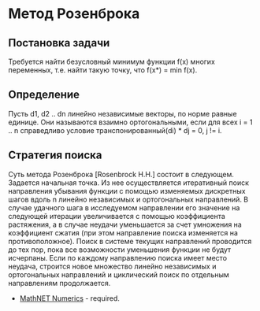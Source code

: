 # Метод Розенброка
## Постановка задачи
  Требуется найти безусловный минимум функции f(х) многих переменных, т.е. найти такую точку, что f(x*) = min f(x).
## Определение
  Пусть d1, d2 .. dn линейно независимые векторы, по норме равные единице. Они называются взаимно ортогональными, если для всех i = 1 .. n справедливо условие транспонированный(di) * dj = 0, j != i.
## Стратегия поиска
  Суть метода Розенброка [Rosenbrock H.H.] состоит в следующем. Задается начальная точка. Из нее осуществляется итеративный поиск направления убывания функции с помощью изменяемых дискретных шагов вдоль n линейно независимых и ортогональных направлений. В случае удачного шага в исследуемом направлении его значение на следующей итерации увеличивается с помощью коэффициента растяжения, а в случае неудачи уменьшается за счет умножения на коэффициент сжатия (при этом направление поиска изменяется на противоположное). Поиск в системе текущих направлений проводится до тех пор, пока все возможности уменьшения функции не будут исчерпаны. Если по каждому направлению поиска имеет место неудача, строится новое множество линейно независимых и ортогональных направлений и циклический поиск по отдельным направлениям продолжается.

* [MathNET Numerics](https://numerics.mathdotnet.com) - required.
